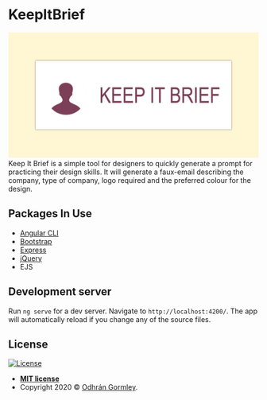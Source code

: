 # KeepItBrief

<a href="https://keepitbrief.godhran.com/"><img src="https://github.com/Godhran/KeepItBrief/blob/master/public/images/KeepItBrief.png" title="Keep It Brief" alt="Keep It Brief"></a>
Keep It Brief is a simple tool for designers to quickly generate a prompt for practicing their design skills. It will generate a faux-email describing the company, type of company, logo required and the preferred colour for the design.

## Packages In Use
- [Angular CLI](https://github.com/angular/angular-cli)
- [Bootstrap](https://www.npmjs.com/package/bootstrap)
- [Express](https://www.npmjs.com/package/express)
- [jQuery](https://www.npmjs.com/package/jquery)
- EJS

## Development server

Run `ng serve` for a dev server. Navigate to `http://localhost:4200/`. The app will automatically reload if you change any of the source files.


## License

[![License](http://img.shields.io/:license-mit-blue.svg?style=flat-square)](http://badges.mit-license.org)

- **[MIT license](http://opensource.org/licenses/mit-license.php)**
- Copyright 2020 © <a href="http://godhran.com" target="_blank">Odhrán Gormley</a>.
